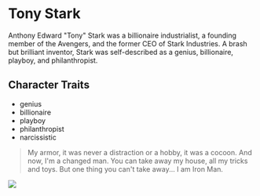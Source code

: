# Tony Stark
Anthony Edward "Tony" Stark was a billionaire industrialist, a founding member of the Avengers, and the former CEO of Stark Industries. A brash but brilliant inventor, Stark was self-described as a genius, billionaire, playboy, and philanthropist.
## Character Traits
* genius
* billionaire
* playboy
* philanthropist
* narcissistic

> My armor, it was never a distraction or a hobby, it was a cocoon. And now, I'm a changed man. You can take away my house, all my tricks and toys. But one thing you can't take away... I am Iron Man.

<img src="https://vignette.wikia.nocookie.net/avengers/images/8/8c/Tony_Stark.jpg/revision/latest/scale-to-width-down/333?cb=20120521125422&path-prefix=de"/>